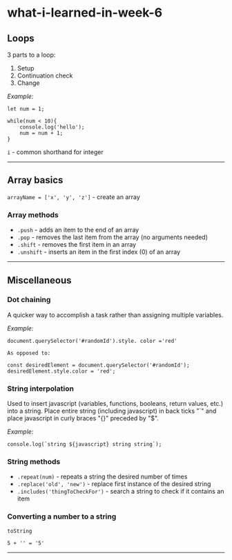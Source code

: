 # what-i-learned-in-week-6
## Loops

3 parts to a loop:
1. Setup
2. Continuation check
3. Change

*Example:*
```
let num = 1;

while(num < 10){
    console.log('hello');
    num = num + 1;
}
```
`i` - common shorthand for integer

---

## Array basics

`arrayName = ['x', 'y', 'z']` - create an array

### Array methods

* `.push` - adds an item to the end of an array
* `.pop` - removes the last item from the array (no arguments needed)
* `.shift` - removes the first item in an array
* `.unshift` - inserts an item in the first index (0) of an array
  
---

## Miscellaneous

### Dot chaining
A quicker way to accomplish a task rather than assigning multiple variables.

*Example:*
```
document.querySelector('#randomId').style. color ='red'

As opposed to:

const desiredElement = document.querySelector('#randomId');
desiredElement.style.color = 'red';
```
### String interpolation

Used to insert javascript (variables, functions, booleans, return values, etc.) into a string. Place entire string (including javascript) in back ticks "`" and place javascript in curly braces "{}" preceded by "$".

*Example:*
```
console.log(`string ${javascript} string string`);
```
### String methods

* `.repeat(num)` - repeats a string the desired number of times
* `.replace('old', 'new')` - replace first instance of the desired string
* `.includes('thingToCheckFor')` - search a string to check if it contains an item 

### Converting a number to a string

`toString`

`5 + '' = '5'`

---